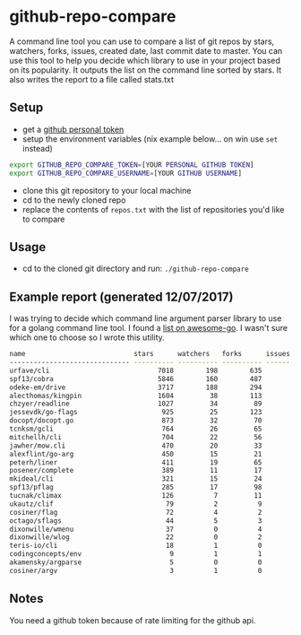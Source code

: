 # github-repo-compare

A command line tool you can use to compare a list of git repos by stars,
watchers, forks, issues, created date, last commit date to master.
You can use this tool to help you decide which library to use in
your project based on its popularity.
It outputs the list on the command line sorted by stars.
It also writes the report to a file called stats.txt

## Setup

- get a [github personal token](https://github.com/settings/tokens/)
- setup the environment variables (nix example below... on win use `set` instead)

```bash
export GITHUB_REPO_COMPARE_TOKEN=[YOUR PERSONAL GITHUB TOKEN]
export GITHUB_REPO_COMPARE_USERNAME=[YOUR GITHUB USERNAME]

```

- clone this git repository to your local machine
- cd to the newly cloned repo
- replace the contents of `repos.txt` with the list of repositories you'd like to compare

## Usage

- cd to the cloned git directory and run: `./github-repo-compare`

## Example report (generated 12/07/2017)

I was trying to decide which command line argument parser library to use for a golang command line tool.
I found a [list on awesome-go](https://github.com/avelino/awesome-go#command-line). 
I wasn't sure which one to choose so I wrote this utility.

```bash
name                           stars      watchers   forks      issues     created               last commit (master)  
------------------------------ ---------- ---------- ---------- ---------- --------------------- --------------------- 
urfave/cli                           7018        198        635         81 2013-07-13T19:32:06Z  2017-12-03T21:42:37Z  
spf13/cobra                          5846        160        487         75 2013-09-03T20:40:26Z  2017-12-07T07:49:35Z  
odeke-em/drive                       3717        188        294        190 2014-11-03T08:18:11Z  2017-10-09T01:47:46Z  
alecthomas/kingpin                   1604         38        113         13 2014-05-14T20:09:04Z  2017-11-27T20:08:19Z  
chzyer/readline                      1027         34         89         34 2015-09-20T15:11:30Z  2017-12-08T01:17:16Z  
jessevdk/go-flags                     925         25        123         19 2012-08-31T13:57:58Z  2017-09-26T14:47:05Z  
docopt/docopt.go                      873         32         70         24 2013-08-25T23:05:52Z  2016-02-16T23:20:12Z  
tcnksm/gcli                           764         26         65         18 2014-06-19T09:10:15Z  2017-01-29T03:38:39Z  
mitchellh/cli                         704         22         56          9 2013-11-03T06:47:54Z  2017-11-29T19:36:17Z  
jawher/mow.cli                        470         20         33          6 2014-12-18T19:34:20Z  2017-11-11T12:18:41Z  
alexflint/go-arg                      450         15         21          1 2015-11-01T01:30:06Z  2017-10-03T00:07:17Z  
peterh/liner                          411         19         65          2 2012-08-15T16:34:55Z  2017-11-22T03:03:39Z  
posener/complete                      389         11         17          1 2017-05-05T21:34:07Z  2017-11-04T09:57:02Z  
mkideal/cli                           321         15         24         15 2016-02-26T16:45:29Z  2017-03-24T15:56:50Z  
spf13/pflag                           285         17         98         16 2013-08-30T14:53:31Z  2017-11-06T14:28:49Z  
tucnak/climax                         126          7         11          4 2015-11-03T21:04:57Z  2016-01-10T10:13:00Z  
ukautz/clif                            79          2          9          5 2015-05-30T18:30:08Z  2015-06-17T07:34:47Z  
cosiner/flag                           72          4          2          4 2016-10-05T16:49:41Z  2017-07-16T09:01:35Z  
octago/sflags                          44          5          3          3 2016-12-04T14:49:27Z  2017-05-28T18:17:28Z  
dixonwille/wmenu                       37          0          4          1 2016-04-20T13:09:44Z  2017-07-21T00:05:58Z  
dixonwille/wlog                        22          0          2          0 2016-04-13T16:47:40Z  2017-07-20T23:52:29Z  
teris-io/cli                           18          1          0          0 2017-05-24T23:07:07Z  2017-10-29T15:38:18Z  
codingconcepts/env                      9          1          1          0 2017-06-14T20:01:55Z  2017-10-05T08:04:04Z  
akamensky/argparse                      5          0          0          6 2017-11-24T06:42:20Z  2017-12-07T06:17:44Z  
cosiner/argv                            3          1          0          0 2017-01-22T10:37:21Z  2017-02-25T14:54:30Z
```

## Notes

You need a github token because of rate limiting for the github api.